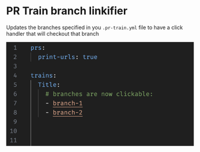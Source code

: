 # PR Train branch linkifier

Updates the branches specified in you `.pr-train.yml` file to have a click handler that will checkout that branch

![sample](screenshot.png)
